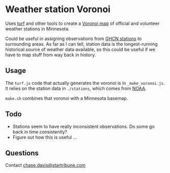 # Weather station Voronoi

Uses [turf](http://turfjs.org) and other tools to create a [Voronoi map](https://en.wikipedia.org/wiki/Voronoi_diagram) of official and volunteer weather stations in Minnesota.

Could be useful in assigning observations from [GHCN stations](https://www.ncdc.noaa.gov/data-access/land-based-station-data/land-based-datasets/global-historical-climatology-network-ghcn) to surrounding areas. As far as I can tell, station data is the longest-running historical source of weather data available, so this could be useful if we have to map stuff from way back in history.

## Usage

The `turf.js` code that actually generates the voronoi is in `_make_voronoi.js`. It relies on the station data in `./stations`, which comes from [NOAA](ftp://ftp.ncdc.noaa.gov/pub/data/ghcn/daily/readme.txt).

`make.sh` combines that voronoi with a Minnesota basemap.

## Todo

  * Stations seem to have really inconsistent observations. Do some go back in time consistently?
  * Figure out how this is useful ...

## Questions

Contact chase.davis@startribune.com

